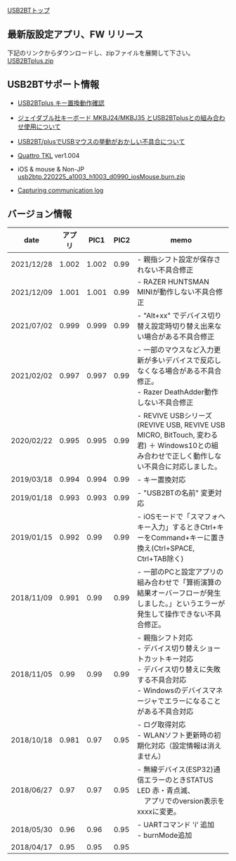 [USB2BTトップ](http://sohta02.web.fc2.com/usb2bt.html)  

## 最新版設定アプリ、FW リリース  
下記のリンクからダウンロードし、zipファイルを展開して下さい。  
[USB2BTplus.zip](http://sohta02.web.fc2.com/release/USB2BTplus.zip)  

## USB2BTサポート情報
* [USB2BTplus キー置換動作確認](CheckReplaceKey.md)  

* [ジェイダブル社キーボード MKBJ24/MKBJ35 とUSB2BTplusとの組み合わせ使用について](MKBJ35.md)  

* [USB2BT/plusでUSBマウスの挙動がおかしい不具合について](usb2bt_mouseIssue.md)

* [Quattro TKL](QuattroTKL.md) ver1.004

* iOS & mouse & Non-JP  
[usb2btp.220225_a1003_h1003_d0990_iosMouse.burn.zip](http://sohta02.web.fc2.com/release/usb2btp.220225_a1003_h1003_d0990_iosMouse.burn.zip)  

* [Capturing communication log](CapturingCommunicationLog.md)  

## バージョン情報  

|date|アプリ|PIC1|PIC2|memo|
|---|---|---|---|---|
|2021/12/28|1.002|1.002|0.99|- 親指シフト設定が保存されない不具合修正|
|2021/12/09|1.001|1.001|0.99|- RAZER HUNTSMAN MINIが動作しない不具合修正|
|2021/07/02|0.999|0.999|0.99|- "Alt+xx" でデバイス切り替え設定時切り替え出来ない場合がある不具合修正|
|2021/02/02|0.997|0.997|0.99|- 一部のマウスなど入力更新が多いデバイスで反応しなくなる場合がある不具合修正。<br>- Razer DeathAdder動作しない不具合修正|
|2020/02/22|0.995|0.995|0.99|- REVIVE USBシリーズ (REVIVE USB, REVIVE USB MICRO, BitTouch, 変わる君) ＋ Windows10との組み合わせで正しく動作しない不具合に対応しました。 |
|2019/03/18|0.994|0.994|0.99|- キー置換対応|
|2019/01/18|0.993|0.993|0.99|- "USB2BTの名前" 変更対応|
|2019/01/15|0.992|0.99|0.99|- iOSモードで「スマフォへキー入力」するときCtrl+キーをCommand+キーに置き換え(Ctrl+SPACE, Ctrl+TAB除く)|
|2018/11/09|0.991|0.99|0.99|- 一部のPCと設定アプリの組み合わせで「算術演算の結果オーバーフローが発生しました。」というエラーが発生して操作できない不具合修正。|
|2018/11/05|0.99|0.99|0.99|- 親指シフト対応<br>- デバイス切り替えショートカットキー対応<br>- デバイス切り替えに失敗する不具合対応<br>- Windowsのデバイスマネージャでエラーになることがある不具合対応|
|2018/10/18|0.981|0.97|0.95|- ログ取得対応<br>- WLANソフト更新時の初期化対応（設定情報は消えません）|
|2018/06/27|0.97|0.97|0.95|- 無線デバイス(ESP32)通信エラーのときSTATUS LED 赤・青点滅、<br>　アプリでのversion表示を xxxxに変更。|
|2018/05/30|0.96|0.96|0.95|- UARTコマンド 'i' 追加<br>- burnMode追加|
|2018/04/17|0.95|0.95|0.95| |

